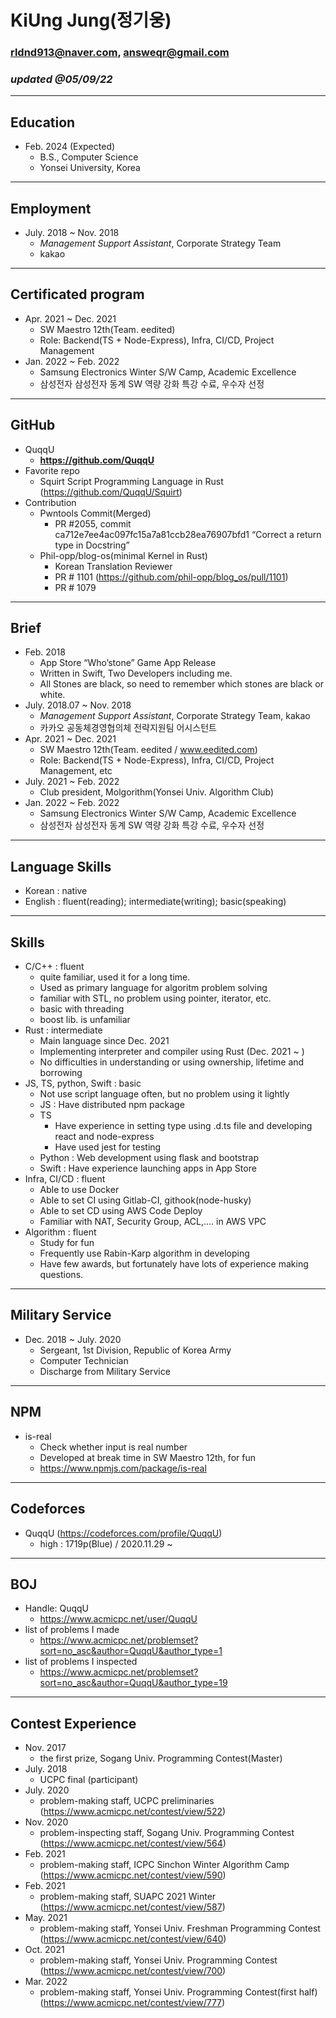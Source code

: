 # KiUng Jung(정기웅)

### rldnd913@naver.com, answeqr@gmail.com

### _updated @05/09/22_

---

## Education

- Feb. 2024 (Expected)
  - B.S., Computer Science
  - Yonsei University, Korea

---

## Employment

- July. 2018 ~ Nov. 2018
  - _Management Support Assistant_, Corporate Strategy Team
  - kakao

---

## Certificated program

- Apr. 2021 ~ Dec. 2021
  - SW Maestro 12th(Team. eedited)
  - Role: Backend(TS + Node-Express), Infra, CI/CD, Project Management
- Jan. 2022 ~ Feb. 2022
  - Samsung Electronics Winter S/W Camp, Academic Excellence
  - 삼성전자 삼성전자 동계 SW 역량 강화 특강 수료, 우수자 선정

---

## GitHub

- QuqqU
  - **https://github.com/QuqqU**
- Favorite repo
  - Squirt Script Programming Language in Rust (https://github.com/QuqqU/Squirt)
- Contribution
  - Pwntools Commit(Merged)
    - PR #2055, commit ca712e7ee4ac097fc15a7a81ccb28ea76907bfd1 “Correct a return type in Docstring”
  - Phil-opp/blog-os(minimal Kernel in Rust)
    - Korean Translation Reviewer
    - PR # 1101 (https://github.com/phil-opp/blog_os/pull/1101)
    - PR # 1079

---

## Brief

- Feb. 2018
  - App Store “Who’stone” Game App Release
  - Written in Swift, Two Developers including me.
  - All Stones are black, so need to remember which stones are black or white.
- July. 2018.07 ~ Nov. 2018
  - _Management Support Assistant_, Corporate Strategy Team, kakao
  - 카카오 공동체경영협의체 전략지원팀 어시스턴트
- Apr. 2021 ~ Dec. 2021
  - SW Maestro 12th(Team. eedited / www.eedited.com)
  - Role: Backend(TS + Node-Express), Infra, CI/CD, Project Management, etc
- July. 2021 ~ Feb. 2022
  - Club president, Molgorithm(Yonsei Univ. Algorithm Club)
- Jan. 2022 ~ Feb. 2022
  - Samsung Electronics Winter S/W Camp, Academic Excellence
  - 삼성전자 삼성전자 동계 SW 역량 강화 특강 수료, 우수자 선정

---

## Language Skills

- Korean : native
- English : fluent(reading); intermediate(writing); basic(speaking)

---

## Skills

- C/C++ : fluent
  - quite familiar, used it for a long time.
  - Used as primary language for algoritm problem solving
  - familiar with STL, no problem using pointer, iterator, etc.
  - basic with threading
  - boost lib. is unfamiliar
- Rust : intermediate
  - Main language since Dec. 2021
  - Implementing interpreter and compiler using Rust (Dec. 2021 ~ )
  - No difficulties in understanding or using ownership, lifetime and borrowing
- JS, TS, python, Swift : basic
  - Not use script language often, but no problem using it lightly
  - JS : Have distributed npm package
  - TS
    - Have experience in setting type using .d.ts file and developing react and node-express
    - Have used jest for testing
  - Python : Web development using flask and bootstrap
  - Swift : Have experience launching apps in App Store
- Infra, CI/CD : fluent
  - Able to use Docker
  - Able to set CI using Gitlab-CI, githook(node-husky)
  - Able to set CD using AWS Code Deploy
  - Familiar with NAT, Security Group, ACL,.... in AWS VPC
- Algorithm : fluent
  - Study for fun
  - Frequently use Rabin-Karp algorithm in developing
  - Have few awards, but fortunately have lots of experience making questions.

---

## Military Service

- Dec. 2018 ~ July. 2020
  - Sergeant, 1st Division, Republic of Korea Army
  - Computer Technician
  - Discharge from Military Service

---

## NPM

- is-real
  - Check whether input is real number
  - Developed at break time in SW Maestro 12th, for fun
  - https://www.npmjs.com/package/is-real

---

## Codeforces

- QuqqU (https://codeforces.com/profile/QuqqU)
  - high : 1719p(Blue) / 2020.11.29 ~

---

## BOJ

- Handle: QuqqU
  - https://www.acmicpc.net/user/QuqqU
- list of problems I made
  - https://www.acmicpc.net/problemset?sort=no_asc&author=QuqqU&author_type=1
- list of problems I inspected
  - https://www.acmicpc.net/problemset?sort=no_asc&author=QuqqU&author_type=19

---

## Contest Experience

- Nov. 2017
  - the first prize, Sogang Univ. Programming Contest(Master)
- July. 2018
  - UCPC final (participant)
- July. 2020
  - problem-making staff, UCPC preliminaries
    (https://www.acmicpc.net/contest/view/522)
- Nov. 2020
  - problem-inspecting staff, Sogang Univ. Programming Contest
    (https://www.acmicpc.net/contest/view/564)
- Feb. 2021
  - problem-making staff, ICPC Sinchon Winter Algorithm Camp
    (https://www.acmicpc.net/contest/view/590)
- Feb. 2021
  - problem-making staff, SUAPC 2021 Winter
    (https://www.acmicpc.net/contest/view/587)
- May. 2021
  - problem-making staff, Yonsei Univ. Freshman Programming Contest
    (https://www.acmicpc.net/contest/view/640)
- Oct. 2021
  - problem-making staff, Yonsei Univ. Programming Contest
    (https://www.acmicpc.net/contest/view/700)
- Mar. 2022
  - problem-making staff, Yonsei Univ. Programming Contest(first half)
    (https://www.acmicpc.net/contest/view/777)
